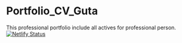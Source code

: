# Portfolio_CV_Guta
This professional portfolio include all actives for professional person. 
[![Netlify Status](https://api.netlify.com/api/v1/badges/2300d350-17b2-443d-8233-bd9b0d8d265f/deploy-status)](https://app.netlify.com/sites/cvgutatesema/deploys)
